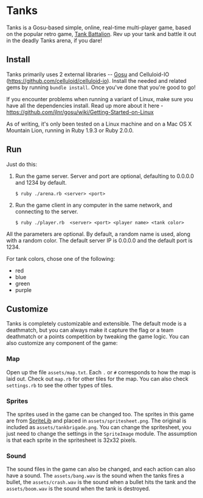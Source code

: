 # Tanks

Tanks is a Gosu-based simple, online, real-time multi-player game, based on the popular retro game, [Tank Battalion](http://en.wikipedia.org/wiki/Tank_Battalion). Rev up your tank and battle it out in the deadly Tanks arena, if you dare!

## Install

Tanks primarily uses 2 external libraries -- [Gosu](http://www.libgosu.org/) and Celluloid-IO (https://github.com/celluloid/celluloid-io). Install the needed and related gems by running `bundle install`. Once you've done that you're good to go!

If you encounter problems when running a variant of Linux, make sure you have all the dependencies install. Read up more about it here - https://github.com/jlnr/gosu/wiki/Getting-Started-on-Linux

As of writing, it's only been tested on a Linux machine and on a Mac OS X Mountain Lion, running in Ruby 1.9.3 or Ruby 2.0.0.


## Run


Just do this:

1. Run the game server. Server and port are optional, defaulting to 0.0.0.0 and 1234 by default.
 
    `$ ruby ./arena.rb <server> <port>`
     
2. Run the game client in any computer in the same network, and connecting to the server.

    `$ ruby ./player.rb  <server> <port> <player name> <tank color>`
      
 All the parameters are optional. By default, a random name is used, along with a random color. The default server IP is 0.0.0.0 and the default port is 1234.
 
 For tank colors, chose one of the following:
 * red
 * blue
 * green
 * purple
   
## Customize


Tanks is completely customizable and extensible. The default mode is a deathmatch, but you can always make it capture the flag or a team deathmatch or a points competition by tweaking the game logic. You can also customize any component of the game:

### Map

Open up the file `assets/map.txt`. Each `.` or `#` corresponds to how the map is laid out. Check out `map.rb` for other tiles for the map. You can also check `settings.rb` to see the other types of tiles.

### Sprites

The sprites used in the game can be changed too. The sprites in this game are from [SpriteLib](http://www.widgetworx.com/widgetworx/portfolio/spritelib.html) and placed in `assets/spritesheet.png`. The original is included as `assets/tankbrigade.png`. You can change the spritesheet, you just need to change the settings in the `SpriteImage` module. The assumption is that each sprite in the spritesheet is 32x32 pixels.

### Sound

The sound files in the game can also be changed, and each action can also have a sound. The `assets/bang.wav` is the sound when the tanks fires a bullet, the `assets/crash.wav` is the sound when a bullet hits the tank and the `assets/boom.wav` is the sound when the tank is destroyed.
